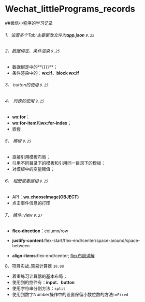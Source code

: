 # Wechat_littlePrograms_records

##微信小程序的学习记录

###### 1、设置多个Tab:主要更改文件为**app.json** `9.25`
###### 2、数据绑定、条件渲染 `9.25`
- 数据绑定中的**{{}}**；
- 条件渲染中的：**wx:if**、**block wx:if**

###### 3、 button的使用 `9.25`
###### 4、 列表的使用 `9.25`
- **wx:for**；
- **wx:for-item**和**wx:for-index**；
- 嵌套

###### 5、 模板 `9.25`

- 直接引用模板布局；
- 引用不同目录下的模板和引用同一目录下的模板；
- 对模板中的变量赋值；

###### 6、 相册或者照相 `9.25`

- API：**wx.chooseImage(OBJECT)**
- 点击事件信息的打印

###### 7、 组件_view `9.27`

- **flex-direction**：column/row

- **justify-content**:flex-start/flex-end/center/space-around/space-between

- **align-items**:flex-end/center;
[flex布局详解](http://www.ruanyifeng.com/blog/2015/07/flex-grammar.html?utm_source=tuicool)

8、项目实战_简易计算器 `10.08`

- 着重练习计算器的基本布局；
- 使用到的控件有：**input**、**button**
- 使用字符串分割方法：`split`
- 使用到数字Number操作中的设置保留小数位数的方法`toFixed`